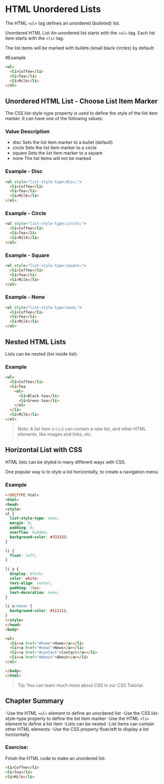 # HTML Unordered Lists
The HTML `<ul>` tag defines an unordered (bulleted) list.

Unordered HTML List
An unordered list starts with the `<ul>` tag. Each list item starts with the `<li>` tag.

The list items will be marked with bullets (small black circles) by default:

#Example
```html
<ul>
  <li>Coffee</li>
  <li>Tea</li>
  <li>Milk</li>
</ul>
```
## Unordered HTML List - Choose List Item Marker
The CSS list-style-type property is used to define the style of the list item marker. It can have one of the following values:

### Value	Description
- disc	Sets the list item marker to a bullet (default)
- circle	Sets the list item marker to a circle
- square	Sets the list item marker to a square
- none	The list items will not be marked
### Example - Disc
```html
<ul style="list-style-type:disc;">
  <li>Coffee</li>
  <li>Tea</li>
  <li>Milk</li>
</ul>
```
### Example - Circle
```html
<ul style="list-style-type:circle;">
  <li>Coffee</li>
  <li>Tea</li>
  <li>Milk</li>
</ul>
```
### Example - Square
```html
<ul style="list-style-type:square;">
  <li>Coffee</li>
  <li>Tea</li>
  <li>Milk</li>
</ul>
```
### Example - None
```html
<ul style="list-style-type:none;">
  <li>Coffee</li>
  <li>Tea</li>
  <li>Milk</li>
</ul>
```
## Nested HTML Lists
Lists can be nested (list inside list):

### Example
```html
<ul>
  <li>Coffee</li>
  <li>Tea
    <ul>
      <li>Black tea</li>
      <li>Green tea</li>
    </ul>
  </li>
  <li>Milk</li>
</ul>
```
> Note: A list item (`<li>`) can contain a new list, and other HTML elements, like images and links, etc.

## Horizontal List with CSS
HTML lists can be styled in many different ways with CSS.

One popular way is to style a list horizontally, to create a navigation menu:

### Example
```html
<!DOCTYPE html>
<html>
<head>
<style>
ul {
  list-style-type: none;
  margin: 0;
  padding: 0;
  overflow: hidden;
  background-color: #333333;
}

li {
  float: left;
}

li a {
  display: block;
  color: white;
  text-align: center;
  padding: 16px;
  text-decoration: none;
}

li a:hover {
  background-color: #111111;
}
</style>
</head>
<body>

<ul>
  <li><a href="#home">Home</a></li>
  <li><a href="#news">News</a></li>
  <li><a href="#contact">Contact</a></li>
  <li><a href="#about">About</a></li>
</ul>

</body>
</html>
```
> Tip: You can learn much more about CSS in our CSS Tutorial.

## Chapter Summary

-Use the HTML `<ul>` element to define an unordered list
-Use the CSS list-style-type property to define the list item marker
-Use the HTML `<li>` element to define a list item
-Lists can be nested
-List items can contain other HTML elements
-Use the CSS property float:left to display a list horizontally

### Exercise:
Finish the HTML code to make an unordered list.
```html
<li>Coffee</li>
<li>Tea</li>
<li>Milk</li>
```
